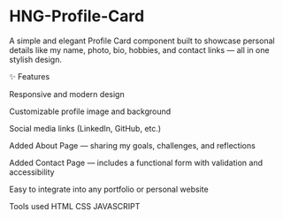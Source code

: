 # HNG-Profile-Card
A simple and elegant Profile Card component built to showcase personal details like my name, photo, bio, hobbies, and contact links — all in one stylish design.

✨ Features

Responsive and modern design

Customizable profile image and background

Social media links (LinkedIn, GitHub, etc.)

Added About Page — sharing my goals, challenges, and reflections

Added Contact Page — includes a functional form with validation and accessibility

Easy to integrate into any portfolio or personal website

Tools used
HTML
CSS
JAVASCRIPT
